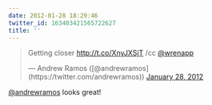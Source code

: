 ```yaml
---
date: 2012-01-28 18:29:46
twitter_id: 163403421565722627
title: ''
---
```


<blockquote class="twitter-tweet"><p lang="en" dir="ltr">Getting closer <a href="http://t.co/XnyJXSjT">http://t.co/XnyJXSjT</a> /cc <a href="https://twitter.com/wrenapp?ref_src=twsrc%5Etfw">@wrenapp</a></p>&mdash; Andrew Ramos ([@andrewramos](https://twitter.com/andrewramos)) <a href="https://twitter.com/andrewramos/status/163397166797303808?ref_src=twsrc%5Etfw">January 28, 2012</a></blockquote>
<script async src="https://platform.twitter.com/widgets.js" charset="utf-8"></script>

[@andrewramos](https://twitter.com/andrewramos) looks great!
